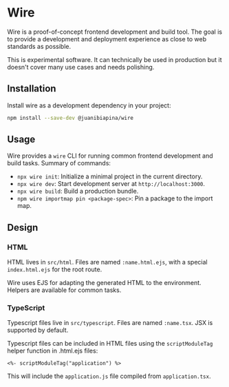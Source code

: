 # Wire

Wire is a proof-of-concept frontend development and build tool. The goal is to
provide a development and deployment experience as close to web standards as
possible.

This is experimental software. It can technically be used in production but it
doesn't cover many use cases and needs polishing.

## Installation

Install wire as a development dependency in your project:

```bash
npm install --save-dev @juanibiapina/wire
```

## Usage

Wire provides a `wire` CLI for running common frontend development and build
tasks. Summary of commands:

- `npx wire init`: Initialize a minimal project in the current directory.
- `npx wire dev`: Start development server at `http://localhost:3000`.
- `npx wire build`: Build a production bundle.
- `npm wire importmap pin <package-spec>`: Pin a package to the import map.

## Design

### HTML

HTML lives in `src/html`. Files are named `:name.html.ejs`, with a special
`index.html.ejs` for the root route.

Wire uses EJS for adapting the generated HTML to the environment. Helpers are
available for common tasks.

### TypeScript

Typescript files live in `src/typescript`. Files are named `:name.tsx`. JSX is
supported by default.

Typescript files can be included in HTML files using the `scriptModuleTag`
helper function in .html.ejs files:

```eruby
<%- scriptModuleTag("application") %>
```

This will include the `application.js` file compiled from `application.tsx`.
